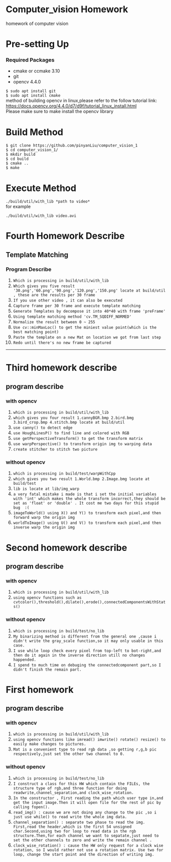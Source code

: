 # Computer_vision Homework
homework  of computer vision

# Pre-setting Up
### Required Packages
* cmake or ccmake 3.10
* git
* opencv 4.4.0   

`$ sudo apt install git `  
`$ sudo apt install cmake `  
method of building opencv in linux,please refer to the follow tutorial link:  
https://docs.opencv.org/4.4.0/d7/d9f/tutorial_linux_install.html  
Please make sure to make install the opencv library  


# Build Method
    $ git clone https://github.com/pinyanLiu/computer_vision_1
    $ cd computer_vision_1/
    $ mkdir build
    $ cd build
    $ cmake ..
    $ make


# Execute Method
`./build/util/with_lib *path to video*`  
for example

` ./build/util/with_lib video.avi `  
# Fourth Homework Describe
## Template Matching
### Program Describe

1. `Which is processing in build/util/with_lib`   
2. `Which gives you five result '30.png','60.png','90.png','120.png','150.png' locate at build/util , these are the results per 30 frame`
3. `If you use other video , it can also be executed`
2. `Capture frame per 30 frame and execute template matching`
32. `Generate Templates by decompose it into 40*40 with frame 'preFrame' `
3. `Using template matching method 'cv.TM_SQDIFF_NORMED'`
23. `Normalize the result between 0 ~ 255`
23. `Use cv::minMaxLoc() to get the miniest value point(which is the best matching point)`
23. `Paste the template on a new Mat on location we got from last step`
23. `Redo until there's no new frame be captured`
--- 
# Third homework describe
## program describe
### with opencv
1. `which is processing in build/util/with_lib`   
2. `which gives you four result 1.cannyBGR.bmp 2.bird.bmg 3.bird_crop.bmp 4.stitch.bmp locate at build/util`
2. `use canny() to detect edge`
3. `use HoughLinesP() to find line and colored with RGB`
32. `use getPerspectiveTransform() to get the transform matrix`
23. `use warpPerspective() to transform origin img to warping data`
23. `create stitcher to stitch two picture`

### without opencv
1. `which is processing in build/test/warpWithCpp`
2. `which gives you two result 1.World.bmp 2.Image.bmg locate at build/test`
2. `lib is locate at lib/img_warp`
1. `a very fatal mistake i made is that i set the initial variables with 'int' which makes the whole transform incorrect,they should be set as 'float' or 'double' . It cost me two days for this stupid bug  :(`
23. `imageToWorld() using X() and Y() to transform each pixel,and then forward warp the origin img`
23. `worldToImage() using U() and V() to transform each pixel,and then inverse warp the origin img `
# Second homework describe
## program describe
### with opencv
1. `which is processing in build/util/with_lib`   
2. `using opencv functions such as cvtcolor(),threshold(),dilate(),erode(),connectedComponentsWithStats()`      

### without opencv
1. `which is processing in build/test/no_lib`   
2. `My binarizing method is different from the general one ,cause i didn't write the gray_scale function,so it may only usable in this case.`     
3. `I use while loop check every pixel from top-left to bot-right,and then do it again in the inverse direction utill no changes happended.`  
4. `I spend to much time on debuging the connectedcomponent part,so I didn't finish the remain part.`   
   



# First homework
## program describe
### with opencv
1. `which is processing in build/util/with_lib`   
2. `using opencv functions like imread() imwrite() rotate() resize() to easily make changes to pictures.`     
3. `Mat is a convenient type to read rgb data ,so getting r,g,b pic respectively,just set the other two channel to 0.`     

### without opencv
1. `which is processing in build/test/no_lib`   
2. `I construct a class for this HW which contain the FILEs, the structure type of rgb,and three function for doing readwrite,channel_separation,and clock_wise_rotation.`     
3. `In the constructor , First reading the path which user type in,and get the input image.Then it will open file for the rest of pic by calling fopen().`  
4. `read_img() : cause we are not doing any change to the pic ,so i just use while() to read write the whole img data.`   
5. `channel_separation() : separate two phase to read the img. First,read the header,which is the first 54 unsigned char.Second,using two for loop to read data in the rgb structure.Then,for each channel we want to sepatate,just need to set the other channels to zero and write the remain channel .`   
6. `clock_wise_rotation() : cause the HW only request for a clock wise rotation, so I would rather not use a rotation matrix. Use two for loop, change the start point and the direction of writing img.`   
